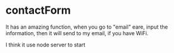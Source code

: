 # contactForm

It has an amazing function, when you go to "email" eare, input the information, then it will send to my email, if you have WiFi.

I think it use node server to start
